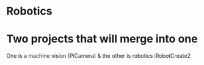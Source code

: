 # Robotics

# Two projects that will merge into one
One is a machine vision (PiCamera) & the other is robotics iRobotCreate2
